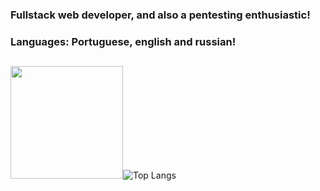 ### Fullstack web developer, and also a pentesting enthusiastic!
### Languages: Portuguese, english and russian!

##
</a>

<img height="180em" src="https://github-readme-stats.vercel.app/api?username=Redakyr&show_icons=true&hide_border=true&&count_private=true&include_all_commits=true&theme=midnight-purple" /><img alt="Top Langs" src="https://github-readme-stats.vercel.app/api/top-langs/?username=Redakyr&hide_border=true&hide=html,javascript,css,scss,sass&layout=compact&theme=midnight-purple"/>
